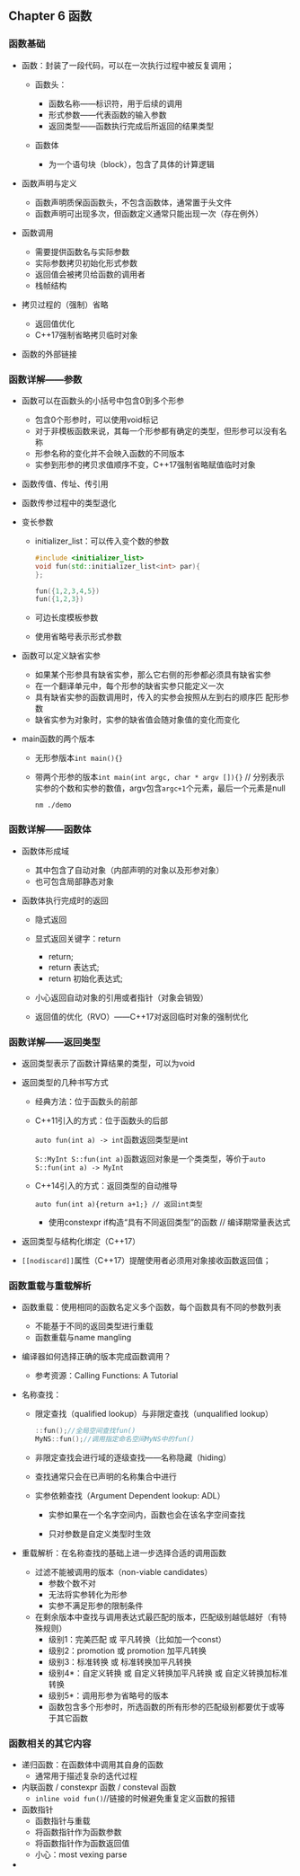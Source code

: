 ## Chapter 6 函数

### 函数基础

- 函数：封装了一段代码，可以在一次执行过程中被反复调用；
  - 函数头：
    - 函数名称——标识符，用于后续的调用
    - 形式参数——代表函数的输入参数
    - 返回类型——函数执行完成后所返回的结果类型

  - 函数体
    - 为一个语句块（block），包含了具体的计算逻辑

- 函数声明与定义
  - 函数声明质保函函数头，不包含函数体，通常置于头文件
  - 函数声明可出现多次，但函数定义通常只能出现一次（存在例外）


- 函数调用
  - 需要提供函数名与实际参数
  - 实际参数拷贝初始化形式参数
  - 返回值会被拷贝给函数的调用者
  - 栈帧结构
- 拷贝过程的（强制）省略
  - 返回值优化
  - C++17强制省略拷贝临时对象
- 函数的外部链接

### 函数详解——参数

- 函数可以在函数头的小括号中包含0到多个形参

  - 包含0个形参时，可以使用void标记
  - 对于非模板函数来说，其每一个形参都有确定的类型，但形参可以没有名称
  - 形参名称的变化并不会映入函数的不同版本
  - 实参到形参的拷贝求值顺序不变，C++17强制省略赋值临时对象

- 函数传值、传址、传引用

- 函数传参过程中的类型退化

- 变长参数

  - initializer_list：可以传入变个数的参数

    ```C++
    #include <initializer_list>
    void fun(std::initializer_list<int> par){
    };
    
    fun({1,2,3,4,5})
    fun({1,2,3})
    ```

  - 可边长度模板参数

  - 使用省略号表示形式参数

- 函数可以定义缺省实参

  - 如果某个形参具有缺省实参，那么它右侧的形参都必须具有缺省实参
  - 在一个翻译单元中，每个形参的缺省实参只能定义一次
  - 具有缺省实参的函数调用时，传入的实参会按照从左到右的顺序匹 配形参数
  - 缺省实参为对象时，实参的缺省值会随对象值的变化而变化

- main函数的两个版本

  - 无形参版本`int main(){}`

  - 带两个形参的版本`int main(int argc, char * argv []){}` // 分别表示实参的个数和实参的数值，argv包含`argc+1`个元素，最后一个元素是null

    `nm ./demo`

### 函数详解——函数体

- 函数体形成域

  - 其中包含了自动对象（内部声明的对象以及形参对象）
  - 也可包含局部静态对象

- 函数体执行完成时的返回

  - 隐式返回
  - 显式返回关键字：return
    - return; 
    - return 表达式;
    - return 初始化表达式;

  - 小心返回自动对象的引用或者指针（对象会销毁）
  - 返回值的优化（RVO）——C++17对返回临时对象的强制优化

### 函数详解——返回类型

- 返回类型表示了函数计算结果的类型，可以为void

- 返回类型的几种书写方式

  - 经典方法：位于函数头的前部

  - C++11引入的方式：位于函数头的后部

    `auto fun(int a) -> int`函数返回类型是int

    `S::MyInt S::fun(int a)`函数返回对象是一个类类型，等价于`auto S::fun(int a) -> MyInt`

  - C++14引入的方式：返回类型的自动推导

    `auto fun(int a){return a+1;} // 返回int类型`

    - 使用constexpr if构造“具有不同返回类型”的函数 // 编译期常量表达式

- 返回类型与结构化绑定（C++17）

- `[[nodiscard]]`属性（C++17）提醒使用者必须用对象接收函数返回值；

### 函数重载与重载解析

- 函数重载：使用相同的函数名定义多个函数，每个函数具有不同的参数列表

  - 不能基于不同的返回类型进行重载
  - 函数重载与name mangling

- 编译器如何选择正确的版本完成函数调用？

  - 参考资源：Calling Functions: A Tutorial

- 名称查找：

  - 限定查找（qualified lookup）与非限定查找（unqualified lookup）
  
    ```C++
    ::fun();//全局空间查找fun()
    MyNS::fun();//调用指定命名空间MyNS中的fun()
    ```
  
  - 非限定查找会进行域的逐级查找——名称隐藏（hiding）
  
  - 查找通常只会在已声明的名称集合中进行
  
  - 实参依赖查找（Argument Dependent lookup: ADL）
    
    - 实参如果在一个名字空间内，函数也会在该名字空间查找
    
    - 只对参数是自定义类型时生效
  
- 重载解析：在名称查找的基础上进一步选择合适的调用函数
  
  - 过滤不能被调用的版本（non-viable candidates）
    - 参数个数不对
    - 无法将实参转化为形参
    - 实参不满足形参的限制条件
  - 在剩余版本中查找与调用表达式最匹配的版本，匹配级别越低越好（有特殊规则）
    - 级别1：完美匹配 或 平凡转换（比如加一个const）
    - 级别2：promotion 或 promotion 加平凡转换
    - 级别3：标准转换 或 标准转换加平凡转换
    - 级别4*：自定义转换 或 自定义转换加平凡转换 或 自定义转换加标准转换
    - 级别5*：调用形参为省略号的版本
    - 函数包含多个形参时，所选函数的所有形参的匹配级别都要优于或等于其它函数
  

### 函数相关的其它内容

- 递归函数：在函数体中调用其自身的函数
  - 通常用于描述复杂的迭代过程
- 内联函数 / constexpr 函数 / consteval 函数
  - `inline void fun()`//链接的时候避免重复定义函数的报错
- 函数指针
  - 函数指针与重载
  - 将函数指针作为函数参数
  - 将函数指针作为函数返回值
  - 小心：most vexing parse
- 



  

















